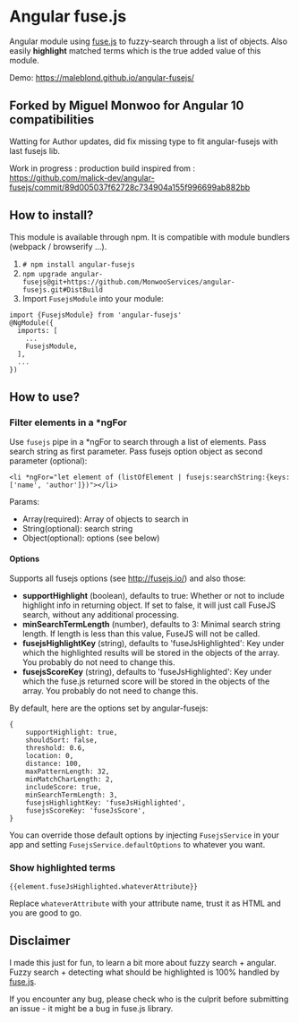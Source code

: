 # Angular fuse.js

Angular module using [fuse.js](http://fusejs.io/) to fuzzy-search through a list of objects.
Also easily **highlight** matched terms which is the true added value of this module.

Demo: <https://maleblond.github.io/angular-fusejs/>

## Forked by Miguel Monwoo for Angular 10 compatibilities
Watting for Author updates, did fix missing type to fit angular-fusejs with last fusejs lib.

Work in progress : production build inspired from :
https://github.com/malick-dev/angular-fusejs/commit/89d005037f62728c734904a155f996699ab882bb

## How to install?

This module is available through npm. It is compatible with module bundlers (webpack / browserify ...).

1. `# npm install angular-fusejs`
2. `npm upgrade angular-fusejs@git+https://github.com/MonwooServices/angular-fusejs.git#DistBuild`
3. Import `FusejsModule` into your module:
```
import {FusejsModule} from 'angular-fusejs'
@NgModule({
  imports: [
    ...
    FusejsModule,
  ],
  ...
})
```

## How to use?

### Filter elements in a *ngFor
Use `fusejs` pipe in a *ngFor to search through a list of elements. Pass search string as first parameter. Pass fusejs option object as second parameter (optional):
```
<li *ngFor="let element of (listOfElement | fusejs:searchString:{keys: ['name', 'author']})"></li>
```

Params:
- Array(required): Array of objects to search in
- String(optional): search string
- Object(optional): options (see below)

#### Options
Supports all fusejs options (see <http://fusejs.io/>) and also those:
- **supportHighlight** (boolean), defaults to true: Whether or not to include highlight info in returning object. If set to false, it will just call FuseJS search, without any additional processing.
- **minSearchTermLength** (number), defaults to 3: Minimal search string length. If length is less than this value, FuseJS will not be called.
- **fusejsHighlightKey** (string), defaults to 'fuseJsHighlighted': Key under which the highlighted results will be stored in the objects of the array. You probably do not need to change this.
- **fusejsScoreKey** (string), defaults to 'fuseJsHighlighted': Key under which the fuse.js returned score will be stored in the objects of the array. You probably do not need to change this.

By default, here are the options set by angular-fusejs:
```
{
    supportHighlight: true,
    shouldSort: false,
    threshold: 0.6,
    location: 0,
    distance: 100,
    maxPatternLength: 32,
    minMatchCharLength: 2,
    includeScore: true,
    minSearchTermLength: 3,
    fusejsHighlightKey: 'fuseJsHighlighted',
    fusejsScoreKey: 'fuseJsScore',
}
```

You can override those default options by injecting `FusejsService` in your app and setting `FusejsService.defaultOptions` to whatever you want.

### Show highlighted terms
```
{{element.fuseJsHighlighted.whateverAttribute}}
```
Replace `whateverAttribute` with your attribute name, trust it as HTML and you are good to go.

## Disclaimer

I made this just for fun, to learn a bit more about fuzzy search + angular. Fuzzy search + detecting what should be highlighted is 100% handled by [fuse.js](http://fusejs.io/).

If you encounter any bug, please check who is the culprit before submitting an issue - it might be a bug in fuse.js library.
